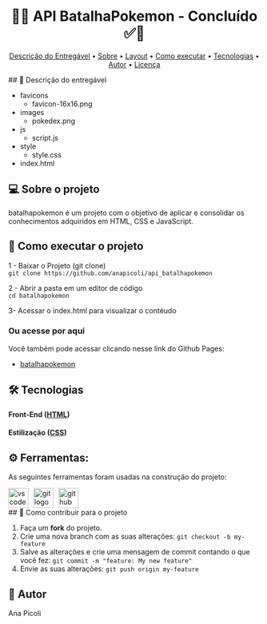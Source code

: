 
<!-- MODELO PROJETO FINALIZADO -->
<h1 align="center"> 
	  🚀✅ API BatalhaPokemon - Concluído ✅🚀
</h1>

<!-- MODELO MENU DE NAVEGAÇÃO -->
<p align="center">
 <a href="#-descrição-do-entregável">Descrição do Entregável</a> •
 <a href="#-sobre-o-projeto">Sobre</a> •
 <a href="#-layout">Layout</a> • 
 <a href="#-como-executar-o-projeto">Como executar</a> • 
 <a href="#-tecnologias">Tecnologias</a> • 
 <a href="#-autor">Autor</a> • 
 <a href="#-licença">Licença</a>
</p>
<!-- MODELO DE DESCRIÇÃO -->
## 📄 Descrição do entregável

- favicons
  - favicon-16x16.png
- images
  - pokedex.png
- js
  - script.js
- style
  - style.css
- index.html

<!-- MODELO DESCRIÇÃO SOBRE O PROJETO: -->
## 💻 Sobre o projeto

<!-- EXPLICA O MOTIVO DO PROJETO -->
batalhapokemon é um projeto com o objetivo de aplicar e consolidar os conhecimentos adquiridos em HTML, CSS e JavaScript.


<!-- MODELO DE COMO EXECUTAR O PROJETO -->
## 🚀 Como executar o projeto
1 - Baixar o Projeto (git clone)<br>
`git clone https://github.com/anapicoli/api_batalhapokemon`

2 - Abrir a pasta em um editor de código <br>
`cd batalhapokemon`

3- Acessar o index.html para visualizar o contéudo

### Ou acesse por aqui
Você também pode acessar clicando nesse link do Github Pages:

- [batalhapokemon](https://github.com/anapicoli/api_batalhapokemon)

<!-- MODELO DE TECNOLOGIAS -->
## 🛠 Tecnologias

#### **Front-End**  ([HTML](https://html.com/)) 
#### **Estilização** ([CSS](https://css.com/))

## ⚙ Ferramentas: 

As seguintes ferramentas foram usadas na construção do projeto:

<div style="display: flex; gap: 10px; align-items: center; flex-wrap: wrap;">
  <img src="https://img.shields.io/badge/Visual Studio Code-007ACC?logo=visualstudiocode&logoColor=white&style=for-the-badge" height="40" alt="vscode logo" />
  <img src="https://img.shields.io/badge/Git-F05032?logo=git&logoColor=white&style=for-the-badge" height="40" alt="git logo" />
  <img src="https://img.shields.io/badge/GitHub-181717?logo=github&logoColor=white&style=for-the-badge" height="40" alt="github logo" />
</div>
<!-- MODELO DE COMO CONTRIBUIR PARA O PROJETO -->
## 💪 Como contribuir para o projeto

1. Faça um **fork** do projeto.
2. Crie uma nova branch com as suas alterações: `git checkout -b my-feature`
3. Salve as alterações e crie uma mensagem de commit contando o que você fez: `git commit -m "feature: My new feature"`
4. Envie as suas alterações: `git push origin my-feature`

<!-- MODELO DE AUTOR-->
## 🦸 Autor
Ana Picoli
